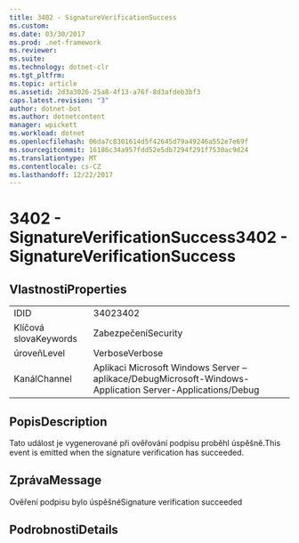```yaml
---
title: 3402 - SignatureVerificationSuccess
ms.custom: 
ms.date: 03/30/2017
ms.prod: .net-framework
ms.reviewer: 
ms.suite: 
ms.technology: dotnet-clr
ms.tgt_pltfrm: 
ms.topic: article
ms.assetid: 2d3a3026-25a8-4f13-a76f-8d3afdeb3bf3
caps.latest.revision: "3"
author: dotnet-bot
ms.author: dotnetcontent
manager: wpickett
ms.workload: dotnet
ms.openlocfilehash: 06da7c8301614d5f42645d79a49246a552e7e69f
ms.sourcegitcommit: 16186c34a957fdd52e5db7294f291f7530ac9d24
ms.translationtype: MT
ms.contentlocale: cs-CZ
ms.lasthandoff: 12/22/2017
---
```

# <a name="3402---signatureverificationsuccess"></a><span data-ttu-id="b0193-102">3402 - SignatureVerificationSuccess</span><span class="sxs-lookup"><span data-stu-id="b0193-102">3402 - SignatureVerificationSuccess</span></span>
## <a name="properties"></a><span data-ttu-id="b0193-103">Vlastnosti</span><span class="sxs-lookup"><span data-stu-id="b0193-103">Properties</span></span>  
  
|||  
|-|-|  
|<span data-ttu-id="b0193-104">ID</span><span class="sxs-lookup"><span data-stu-id="b0193-104">ID</span></span>|<span data-ttu-id="b0193-105">3402</span><span class="sxs-lookup"><span data-stu-id="b0193-105">3402</span></span>|  
|<span data-ttu-id="b0193-106">Klíčová slova</span><span class="sxs-lookup"><span data-stu-id="b0193-106">Keywords</span></span>|<span data-ttu-id="b0193-107">Zabezpečení</span><span class="sxs-lookup"><span data-stu-id="b0193-107">Security</span></span>|  
|<span data-ttu-id="b0193-108">úroveň</span><span class="sxs-lookup"><span data-stu-id="b0193-108">Level</span></span>|<span data-ttu-id="b0193-109">Verbose</span><span class="sxs-lookup"><span data-stu-id="b0193-109">Verbose</span></span>|  
|<span data-ttu-id="b0193-110">Kanál</span><span class="sxs-lookup"><span data-stu-id="b0193-110">Channel</span></span>|<span data-ttu-id="b0193-111">Aplikaci Microsoft Windows Server – aplikace/Debug</span><span class="sxs-lookup"><span data-stu-id="b0193-111">Microsoft-Windows-Application Server-Applications/Debug</span></span>|  
  
## <a name="description"></a><span data-ttu-id="b0193-112">Popis</span><span class="sxs-lookup"><span data-stu-id="b0193-112">Description</span></span>  
 <span data-ttu-id="b0193-113">Tato událost je vygenerované při ověřování podpisu proběhl úspěšně.</span><span class="sxs-lookup"><span data-stu-id="b0193-113">This event is emitted when the signature verification has succeeded.</span></span>  
  
## <a name="message"></a><span data-ttu-id="b0193-114">Zpráva</span><span class="sxs-lookup"><span data-stu-id="b0193-114">Message</span></span>  
 <span data-ttu-id="b0193-115">Ověření podpisu bylo úspěšné</span><span class="sxs-lookup"><span data-stu-id="b0193-115">Signature verification succeeded</span></span>  
  
## <a name="details"></a><span data-ttu-id="b0193-116">Podrobnosti</span><span class="sxs-lookup"><span data-stu-id="b0193-116">Details</span></span>
